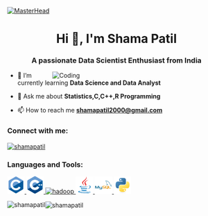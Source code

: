 [![MasterHead](https://www.eastwest.ngo/sites/default/files/styles/1600x400/public/ideas-image/Cyber3.jpg?itok=3pFZXU8W)](https://shamapatil.io)
<h1 align="center">Hi 👋, I'm Shama Patil</h1>
<h3 align="center">A passionate Data Scientist Enthusiast from India</h3>
<img align="right" alt="Coding" width="400" src="https://i.pinimg.com/originals/57/9f/46/579f46545cfb1e057d9198f86adae581.jpg">

- 🌱 I’m currently learning **Data Science and Data Analyst**

- 💬 Ask me about **Statistics,C,C++,R Programming**

- 📫 How to reach me **shamapatil2000@gmail.com**

<h3 align="left">Connect with me:</h3>
<p align="left">
<a href="https://linkedin.com/in/shama patil" target="blank"><img align="center" src="https://raw.githubusercontent.com/rahuldkjain/github-profile-readme-generator/master/src/images/icons/Social/linked-in-alt.svg" alt="shamapatil" height="30" width="40" /></a>
</p>

<h3 align="left">Languages and Tools:</h3>
<p align="left"> <a href="https://www.cprogramming.com/" target="_blank" rel="noreferrer"> <img src="https://raw.githubusercontent.com/devicons/devicon/master/icons/c/c-original.svg" alt="c" width="40" height="40"/> </a> <a href="https://www.w3schools.com/cpp/" target="_blank" rel="noreferrer"> <img src="https://raw.githubusercontent.com/devicons/devicon/master/icons/cplusplus/cplusplus-original.svg" alt="cplusplus" width="40" height="40"/> </a> <a href="https://hadoop.apache.org/" target="_blank" rel="noreferrer"> <img src="https://www.vectorlogo.zone/logos/apache_hadoop/apache_hadoop-icon.svg" alt="hadoop" width="40" height="40"/> </a> <a href="https://www.java.com" target="_blank" rel="noreferrer"> <img src="https://raw.githubusercontent.com/devicons/devicon/master/icons/java/java-original.svg" alt="java" width="40" height="40"/> </a> <a href="https://www.mysql.com/" target="_blank" rel="noreferrer"> <img src="https://raw.githubusercontent.com/devicons/devicon/master/icons/mysql/mysql-original-wordmark.svg" alt="mysql" width="40" height="40"/> </a> <a href="https://www.python.org" target="_blank" rel="noreferrer"> <img src="https://raw.githubusercontent.com/devicons/devicon/master/icons/python/python-original.svg" alt="python" width="40" height="40"/> </a> </p>
<p><img align="left" src="https://github-readme-stats.vercel.app/api/top-langs?username=shamapatil&show_icons=true&locale=en&layout=compact" alt="shamapatil" /></p>

<p><img align="center" src="https://github-readme-streak-stats.herokuapp.com/?user=shamapatil&" alt="shamapatil" /></p>
